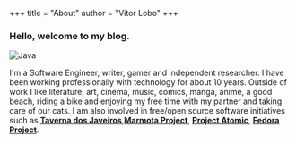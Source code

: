 +++
title = "About"
author = "Vitor Lobo"
+++


### Hello, welcome to my blog.

![Java](https://media-exp1.licdn.com/dms/image/C4D03AQHd9i6jbl_tKA/profile-displayphoto-shrink_800_800/0/1604103941013?e=1675900800&v=beta&t=vo53FCftpT7XjAq1Y3c9ccjRf2cLFxxVPvOak3QNomk#floatleftavatar)

I'm a Software Engineer, writer, gamer and independent researcher. I have been working professionally with technology for about 10 years. Outside of work I like literature, art, cinema, music, comics, manga, anime, a good beach, riding a bike and enjoying my free time with my partner and taking care of our cats. I am also involved in free/open source software initiatives such as **[Taverna dos Javeiros](https://youtube.com/playlist?list=PL18Eo0t4Gk5XRjRBG3YY8Hqm4tk1vVDMP)**,**[Marmota Project](https://marmotaproject.github.io)**, **[Project Atomic](https://github.com/projectatomic)**, **[Fedora Project](https://getfedora.org/pt_BR/)**.


